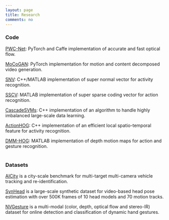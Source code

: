 ```yaml
---
layout: page
title: Research
comments: no
---
```

### Code    

[PWC-Net](https://github.com/NVlabs/PWC-Net): PyTorch and Caffe implementation of accurate and fast optical flow.  

[MoCoGAN](https://github.com/sergeytulyakov/mocogan): PyTorch implementation for motion and content decomposed video generation.   

[SNV](https://github.com/xiaodongyang/SNV): C++/MATLAB implementation of super normal vector for activity recognition.    

[SSCV](https://github.com/xiaodongyang/SSCV): MATLAB implementation of super sparse coding vector for action recognition.    

[CascadeSVMs](https://github.com/xiaodongyang/CascadeSVMs): C++ implementation of an algorithm to handle highly imbalanced large-scale data learning.    

[ActionHOG](https://github.com/xiaodongyang/ActionHOG): C++ implementation of an efficient local spatio-temporal feature for activity recognition.    

[DMM-HOG](/code/dmm-hog): MATLAB implementation of depth motion maps for action and gesture recognition.    
<br>

### Datasets

[AICity](https://www.aicitychallenge.org) is a city-scale benchmark for multi-target multi-camera vehicle tracking and re-identification. 

[SynHead](https://research.nvidia.com/publication/dynamic-facial-analysis-bayesian-filtering-recurrent-neural-networks) is a large-scale synthetic dataset for video-based head pose estimation with over 500K frames of 10 head models and 70 motion tracks.     

[NVGesture](https://research.nvidia.com/publication/online-detection-and-classification-dynamic-hand-gestures-recurrent-3d-convolutional) is a multi-modal (color, depth, optical flow and stereo-IR) dataset for online detection and classification of dynamic hand gestures.    

 
